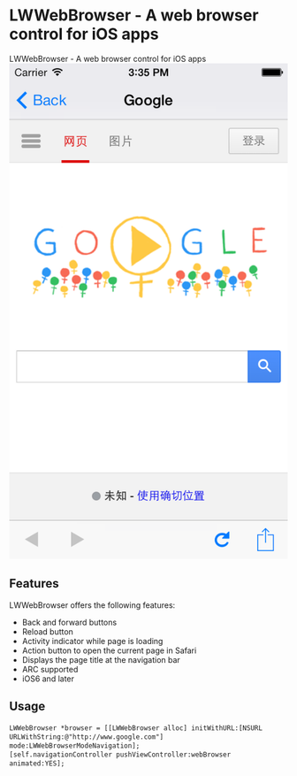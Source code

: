 LWWebBrowser - A web browser control for iOS apps
============

LWWebBrowser - A web browser control for iOS apps
![screenshot1](https://github.com/imhui/LWWebBrowser/blob/master/LWWebBrowser/screenshot/screenshot1.png?raw=true)

## Features

LWWebBrowser offers the following features:

- Back and forward buttons
- Reload button
- Activity indicator while page is loading
- Action button to open the current page in Safari 
- Displays the page title at the navigation bar
- ARC supported
- iOS6 and later


## Usage
```
LWWebBrowser *browser = [[LWWebBrowser alloc] initWithURL:[NSURL URLWithString:@"http://www.google.com"] mode:LWWebBrowserModeNavigation];
[self.navigationController pushViewController:webBrowser animated:YES];
```